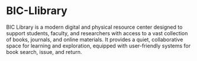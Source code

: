 # BIC-LIibrary
BIC Library is a modern digital and physical resource center designed to support students, faculty, and researchers with access to a vast collection of books, journals, and online materials. It provides a quiet, collaborative space for learning and exploration, equipped with user-friendly systems for book search, issue, and return.
